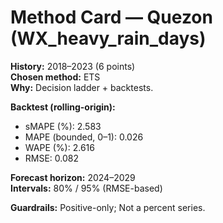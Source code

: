 # Method Card — Quezon (WX_heavy_rain_days)

**History:** 2018–2023 (6 points)  
**Chosen method:** ETS  
**Why:** Decision ladder + backtests.

**Backtest (rolling-origin):**
- sMAPE (%): 2.583
- MAPE (bounded, 0–1): 0.026
- WAPE (%): 2.616
- RMSE: 0.082

**Forecast horizon:** 2024–2029  
**Intervals:** 80% / 95% (RMSE-based)

**Guardrails:** Positive-only; Not a percent series.
